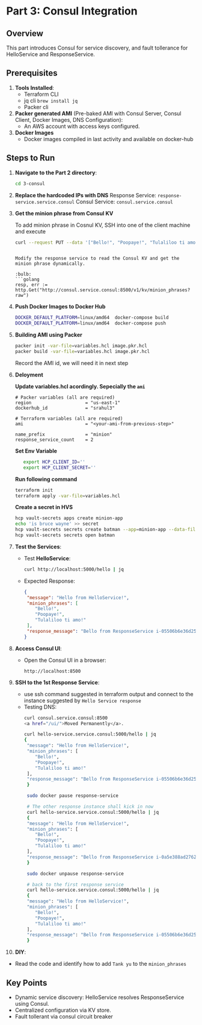 
# Part 3: Consul Integration

## Overview
This part introduces Consul for service discovery, and fault tollerance for HelloService and ResponseService.

## Prerequisites
1. **Tools Installed**:
   - Terraform CLI
   - jq cli `brew install jq`
   - Packer cli
2. **Packer generated AMI** (Pre-baked AMI with Consul Server, Consul Client, Docker Images, DNS Configuration):
   - An AWS account with access keys configured.
3. **Docker Images**
   - Docker images compiled in last activity and available on docker-hub

## Steps to Run

1. **Navigate to the Part 2 directory**:
   ```bash
   cd 3-consul
   ```
2. **Replace the hardcoded IPs with DNS**
   Response Service: `response-service.service.consul`
   Consul Service: `consul.service.consul`

3. **Get the minion phrase from Consul KV**
   
   To add minion phrase in Cosnul KV, SSH into one of the client machine and execute
   ```sh
   curl --request PUT --data '["Bello!", "Poopaye!", "Tulaliloo ti amo!"]' http://consul.service.consul:8500/v1/kv/minion_phrases
   ```
   
   ```

   Modify the response service to read the Consul KV and get the minion phrase dynamically.

   :bulb:
   ```golang
   resp, err := http.Get("http://consul.service.consul:8500/v1/kv/minion_phrases?raw")
   ```

4. **Push Docker Images to Docker Hub**

   ```bash
   DOCKER_DEFAULT_PLATFORM=linux/amd64  docker-compose build
   DOCKER_DEFAULT_PLATFORM=linux/amd64  docker-compose push
   ```
5. **Building AMI using Packer**
   ```bash
   packer init -var-file=variables.hcl image.pkr.hcl
   packer build -var-file=variables.hcl image.pkr.hcl
   ```

   Record the AMI id, we will need it in next step

6. **Deloyment**
   
   **Update variables.hcl acordingly. Sepecially the `ami`**
   ```hcl
   # Packer variables (all are required)
   region                    = "us-east-1"
   dockerhub_id              = "srahul3"

   # Terraform variables (all are required)
   ami                       = "<your-ami-from-previous-step>"

   name_prefix               = "minion"
   response_service_count    = 2
   ```
   
   **Set Env Variable**
   ```bash
      export HCP_CLIENT_ID=''
      export HCP_CLIENT_SECRET=''
   ```
   
   **Run following command**
   ```bash
   terraform init
   terraform apply -var-file=variables.hcl
   ```
   
   **Create a secret in HVS**
   ```bash
   hcp vault-secrets apps create minion-app
   echo 'is bruce wayne' >> secret
   hcp vault-secrets secrets create batman --app=minion-app --data-file=- < secret
   hcp vault-secrets secrets open batman
   ```

7. **Test the Services**:
   - Test **HelloService**:
     ```bash
     curl http://localhost:5000/hello | jq
     ```
   - Expected Response:
     ```json
     {
      "message": "Hello from HelloService!",
      "minion_phrases": [
         "Bello!",
         "Poopaye!",
         "Tulaliloo ti amo!"
      ],
      "response_message": "Bello from ResponseService i-05506b6e36d25223a!"
     }
     ```

8. **Access Consul UI**:
   - Open the Consul UI in a browser:
     ```plaintext
     http://localhost:8500
     ```
9. **SSH to the 1st Response Service**:
   - use ssh command suggested in terraform output and connect to the instance suggested by `Hello Service response`
   - Testing DNS:
     ```bash
     curl consul.service.consul:8500
     <a href="/ui/">Moved Permanently</a>.

     curl hello-service.service.consul:5000/hello | jq
     {
      "message": "Hello from HelloService!",
      "minion_phrases": [
         "Bello!",
         "Poopaye!",
         "Tulaliloo ti amo!"
      ],
      "response_message": "Bello from ResponseService i-05506b6e36d25223a!"
      }

      sudo docker pause response-service

      # The other response instance shall kick in now
      curl hello-service.service.consul:5000/hello | jq
      {
      "message": "Hello from HelloService!",
      "minion_phrases": [
         "Bello!",
         "Poopaye!",
         "Tulaliloo ti amo!"
      ],
      "response_message": "Bello from ResponseService i-0a5e388ad2762ec84!"
      }

      sudo docker unpause response-service

      # back to the first response service
      curl hello-service.service.consul:5000/hello | jq
      {
      "message": "Hello from HelloService!",
      "minion_phrases": [
         "Bello!",
         "Poopaye!",
         "Tulaliloo ti amo!"
      ],
      "response_message": "Bello from ResponseService i-05506b6e36d25223a!"
      }
     ```
10. **DIY**:
   - Read the code and identify how to add `Tank yu` to the `minion_phrases`

## Key Points
- Dynamic service discovery: HelloService resolves ResponseService using Consul.
- Centralized configuration via KV store.
- Fault tollerant via consul circuit breaker

